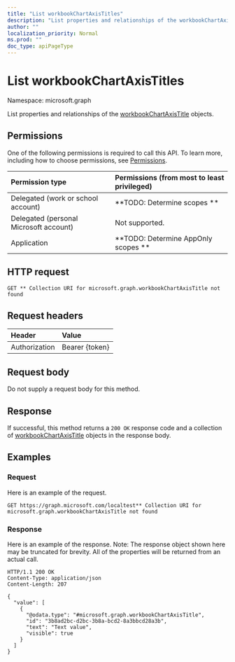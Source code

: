 ```yaml
---
title: "List workbookChartAxisTitles"
description: "List properties and relationships of the workbookChartAxisTitle objects."
author: ""
localization_priority: Normal
ms.prod: ""
doc_type: apiPageType
---
```


# List workbookChartAxisTitles

Namespace: microsoft.graph

List properties and relationships of the [workbookChartAxisTitle](../resources/workbookchartaxistitle.md) objects.

## Permissions
One of the following permissions is required to call this API. To learn more, including how to choose permissions, see [Permissions](/concepts/permissions-reference.md).

|Permission type|Permissions (from most to least privileged)|
|:---|:---|
|Delegated (work or school account)|**TODO: Determine scopes **|
|Delegated (personal Microsoft account)|Not supported.|
|Application|**TODO: Determine AppOnly scopes **|

## HTTP request
<!-- {
  "blockType": "ignored"
}
-->
``` http
GET ** Collection URI for microsoft.graph.workbookChartAxisTitle not found
```

## Request headers
|Header|Value|
|:---|:---|
|Authorization|Bearer {token}|

## Request body
Do not supply a request body for this method.

## Response
If successful, this method returns a `200 OK` response code and a collection of [workbookChartAxisTitle](../resources/workbookchartaxistitle.md) objects in the response body.

## Examples

### Request
Here is an example of the request.
<!-- {
  "blockType": "request",
  "name": "get_workbookchartaxistitle"
}
-->
``` http
GET https://graph.microsoft.com/localtest** Collection URI for microsoft.graph.workbookChartAxisTitle not found
```

### Response
Here is an example of the response. Note: The response object shown here may be truncated for brevity. All of the properties will be returned from an actual call.
<!-- {
  "blockType": "response",
  "truncated": true,
  "@odata.type": "collection(microsoft.graph.workbookchartaxistitle)"
}
-->
``` http
HTTP/1.1 200 OK
Content-Type: application/json
Content-Length: 207

{
  "value": [
    {
      "@odata.type": "#microsoft.graph.workbookChartAxisTitle",
      "id": "3b8ad2bc-d2bc-3b8a-bcd2-8a3bbcd28a3b",
      "text": "Text value",
      "visible": true
    }
  ]
}
```

